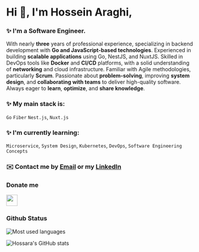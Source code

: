 #  Hi :wave:, I'm Hossein Araghi,
### ✨ I'm a Software Engineer.
With nearly **three** years of professional experience, specializing in backend development with **Go and JavaScript-based technologies**. Experienced in building **scalable applications** using Go, NestJS, and NuxtJS. Skilled in DevOps tools like **Docker** and **CI/CD** platforms, with a solid understanding of **networking** and cloud infrastructure. Familiar with Agile methodologies, particularly **Scrum**. Passionate about **problem-solving**, improving **system design**, and **collaborating with teams** to deliver high-quality software. Always eager to **learn**, **optimize**, and **share knowledge**.
### ✨ My main stack is: 
`Go` `Fiber` `Nest.js`, `Nuxt.js` 

### ✨ I'm currently learning:
`Microservice`, `System Design`, `Kubernetes`, `DevOps`, `Software Engineering Concepts`

### ✉️ Contact me by [Email](mailto:hossara.dev@gmail.com) or my [LinkedIn](https://linkedin.com/in/hossara)
 
### Donate me

<a href="https://coffeebede.ir/hossara">
  <img src="https://img.shields.io/badge/buy me a coffee-darkgreen.svg?&style=for-the-badge&logo=buymeacoffee&logoColor=white" height=30>
</a>

### Github Status

<img src="https://github-readme-stats.vercel.app/api/top-langs?username=Hossara&layout=compact&theme=dracula" alt="Most used languages"/>

![Hossara's GitHub stats](https://github-readme-stats.vercel.app/api?username=hossara&show_icons=true&theme=dark)
